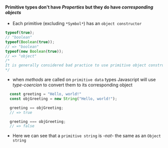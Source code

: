 
#### Primitive types don't have *Properties* but they do have *corresponding objects*
  - Each primitive (excluding `*Symbol*`) has an `object constructor`
  ```javascript
  typeof(true); 
  // "boolean" 
  typeof(Boolean(true)); 
  // => "boolean" 
  typeof(new Boolean(true));
  // => "object"
  /*  
  It is generally considered bad practice to use primitive object constructors (as shown in the final line above). 
  */
  ```

  - when *methods* are called on `primitive data` types Javascript will use *type-coercion* to convert them to its corresponding object

```javascript
  const greeting = "Hello, world!" 
  const objGreeting = new String("Hello, world!");

  greeting == objGreeting; 
  // => true

  greeting === objGreeting; 
  // => false
```

  - Here we can see that a `primitive string` is -*not*- the same as an `Object string`
  